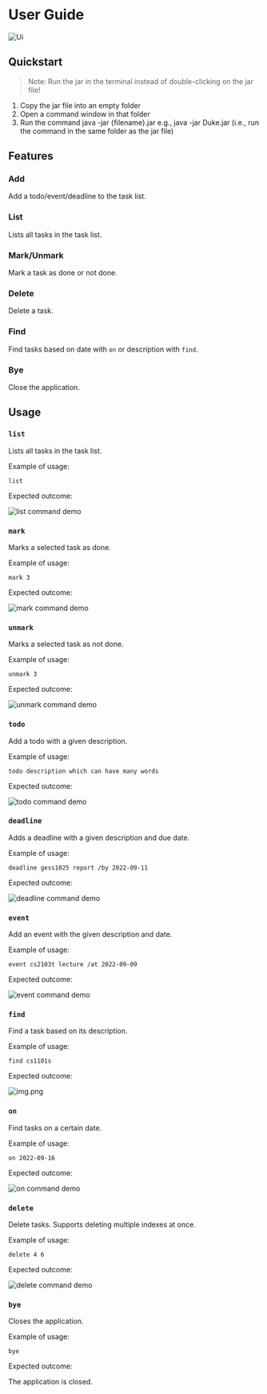 # User Guide

![Ui](Ui.png)

## Quickstart

> Note: Run the jar in the terminal instead of double-clicking on the jar file!

1. Copy the jar file into an empty folder
1. Open a command window in that folder
1. Run the command java -jar {filename}.jar e.g., java -jar Duke.jar (i.e., run the command in the same folder as the jar file)

## Features 

### Add

Add a todo/event/deadline to the task list.

### List

Lists all tasks in the task list.

### Mark/Unmark

Mark a task as done or not done.

### Delete

Delete a task.

### Find

Find tasks based on date with `on` or description with `find`.

### Bye

Close the application.

## Usage

### `list`

Lists all tasks in the task list.

Example of usage:

`list`

Expected outcome:

![list command demo](demo/list.png)

### `mark`

Marks a selected task as done.

Example of usage:

`mark 3`

Expected outcome:

![mark command demo](demo/mark.png)

### `unmark`

Marks a selected task as not done.

Example of usage:

`unmark 3`

Expected outcome:

![unmark command demo](demo/unmark.png)

### `todo`

Add a todo with a given description.

Example of usage:

`todo description which can have many words`

Expected outcome:

![todo command demo](demo/todo.png)

### `deadline`

Adds a deadline with a given description and due date.

Example of usage:

`deadline gess1025 report /by 2022-09-11`

Expected outcome:

![deadline command demo](demo/deadline.png)


### `event` 

Add an event with the given description and date.

Example of usage:

`event cs2103t lecture /at 2022-09-09`

Expected outcome:

![event command demo](demo/event.png)

### `find`

Find a task based on its description.

Example of usage:

`find cs1101s`

Expected outcome:

![img.png](demo/find.png)

### `on`

Find tasks on a certain date.

Example of usage:

`on 2022-09-16`

Expected outcome:

![on command demo](demo/on.png)

### `delete`

Delete tasks. Supports deleting multiple indexes at once.

Example of usage:

`delete 4 6`

Expected outcome:

![delete command demo](demo/delete.png)

### `bye`

Closes the application.

Example of usage:

`bye`

Expected outcome:

The application is closed.
